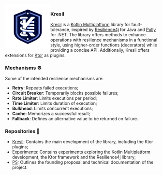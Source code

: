 <img  align="left" src="kresil-logo.png" alt="Kresil" width="150"> 

### Kresil

[Kresil](https://github.com/kresil/kresil) is a [Kotlin Multiplatform](https://kotlinlang.org/docs/multiplatform.html) library for fault-tolerance,
inspired by [Resilience4j](https://resilience4j.readme.io/docs/getting-started) for Java and [Polly](https://github.com/App-vNext/Polly) for .NET. The library offers methods to enhance operations with resilience mechanisms in a functional style, using higher-order functions (decorators) while providing a concise API.
Additionally, Kresil offers extensions for [Ktor](https://ktor.io/) as plugins.

### Mechanisms ⚙️

Some of the intended resilience mechanisms are:

- **Retry**: Repeats failed executions;
- **Circuit Breaker**: Temporarily blocks possible failures;
- **Rate Limiter**: Limits executions per period;
- **Time Limiter**: Limits duration of execution;
- **Bulkhead**: Limits concurrent executions;
- **Cache**: Memorizes a successful result;
- **Fallback**: Defines an alternative value to be returned on failure.

### Repositories 📁

- [Kresil](https://github.com/kresil/kresil): Contains the main development of the library, including the Ktor plugins;
- [Experiments](https://github.com/kresil/kresil): Contains experiments exploring the Kotlin Multiplatform development, the Ktor framework and the Resilience4j library;
- [PS](https://github.com/kresil/ps): Outlines the founding proposal and technical documentation of the project.

